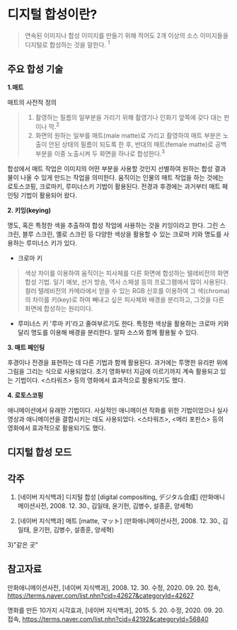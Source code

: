 # 디지털 합성이란?
> 연속된 이미지나 합성 이미지를 만들기 위해 적어도 2개 이상의 소스 이미지들을 디지털로 합성하는 것을 말한다. <sup>1 

## 주요 합성 기술

**1.매트**

매트의 사전적 정의
>1. 촬영하는 필름의 일부분을 가리기 위해 촬영기나 인화기 앞쪽에 갖다 대는 판이나 막.<sup>2 
>2. 화면의 원하는 일부를 매트(male matte)로 가리고 촬영하여 매트 부분은 노출이 안된 상태의 필름이 되도록 한 후, 반대의 매트(female matte)로 공백 부분을 이중 노출시켜 두 화면을 하나로 합성한다.<sup>3 

합성에서 매트 작업은  이미지의 어떤 부분을 사용할 것인지 선별하여 원하는 합성 결과물이 나올 수 있게 만드는 작업을 의미한다. 움직이는 인물의 매트 작업을 하는 것에는 로토스코핑, 크로마키, 루미너스키 기법이 활용된다. 전경과 후경에는 과거부터 매트 페인팅 기법이 활용되어 왔다.  

**2. 키잉(keying)**

 명도, 혹은 특정한 색을 추출하여 합성 작업에 사용하는 것을 키잉이라고 한다. 그린 스크린, 블루 스크린, 옐로 스크린 등 다양한 색상을 활용할 수 있는 크로마 키와 명도를 사용하는 루미너스 키가 있다. 

* 크로마 키
>색상 차이를 이용하여 움직이는 피사체를 다른 화면에 합성하는 텔레비전의 화면 합성 기법. 일기 예보, 선거 방송, 역사 스페셜 등의 프로그램에서 많이 사용된다. 컬러 텔레비전의 카메라에서 얻을 수 있는 RGB 신호를 이용하여 그 색(chroma)의 차이를 키(key)로 하여 빼내고 싶은 피사체와 배경을 분리하고, 그것을 다른 화면에 합성하는 원리이다.

* 루미너스 키
'루마 키'라고 줄여부르기도 한다. 특정한 색상을 활용하는 크로마 키와 달리 명도를 이용해 배경을 분리한다. 알파 소스와 함께 활용될 수 있다. 

**3. 매트 페인팅** 

후경이나 전경을 표현하는 데 다른 기법과 함께 활용된다. 과거에는 투명한 유리판 위에 그림을 그리는 식으로 사용되었다. 초기 영화부터 지금에 이르기까지 계속 활용되고 있는 기법이다. <스타워즈> 등의 영화에서 효과적으로 활용되기도 했다. 

**4. 로토스코핑** 

애니메이션에서 유래한 기법이다. 사실적인 애니메이션 작화를 위한 기법이었으나 실사 영상과 애니메이션을 결합시키는 데도 사용되었다. <스타워즈>, <메리 포핀스> 등의 영화에서 효과적으로 활용되기도 했다.  

## 디지털 합성 모드 

## 각주 

1) [네이버 지식백과] 디지털 합성 [digital compositing, デジタル合成] (만화애니메이션사전, 2008. 12. 30., 김일태, 윤기헌, 김병수, 설종훈, 양세혁)

2) [네이버 지식백과] 매트 [matte, マット] (만화애니메이션사전, 2008. 12. 30., 김일태, 윤기헌, 김병수, 설종훈, 양세혁)

3)"같은 곳"

## 참고자료

만화애니메이션사전, [네이버 지식백과], 2008. 12. 30. 수정, 2020. 09. 20. 접속, https://terms.naver.com/list.nhn?cid=42627&categoryId=42627

명화를 만든 10가지 시각효과, [네이버 지식백과], 2015. 5. 20. 수정, 2020. 09. 20. 접속, https://terms.naver.com/list.nhn?cid=42192&categoryId=56840
